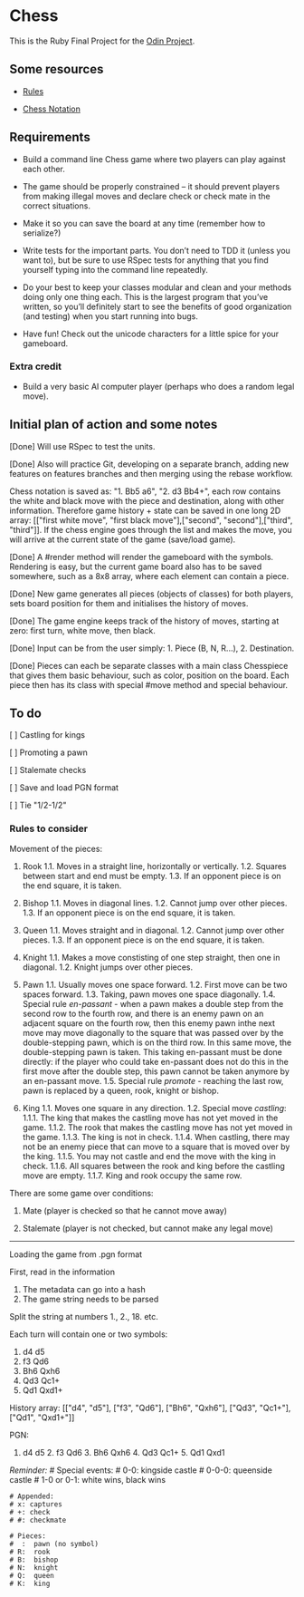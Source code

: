 # Chess

This is the Ruby Final Project for the [Odin Project](https://www.theodinproject.com/lessons/ruby-ruby-final-project).

## Some resources

- [Rules](https://www.chessvariants.org/d.chess/chess.html)

- [Chess Notation](https://en.wikipedia.org/wiki/Chess_notation)

## Requirements

- Build a command line Chess game where two players can play against each other.

- The game should be properly constrained – it should prevent players from making illegal moves and declare check or check mate in the correct situations.

- Make it so you can save the board at any time (remember how to serialize?)

- Write tests for the important parts. You don’t need to TDD it (unless you want to), but be sure to use RSpec tests for anything that you find yourself typing into the command line repeatedly.

- Do your best to keep your classes modular and clean and your methods doing only one thing each. This is the largest program that you’ve written, so you’ll definitely start to see the benefits of good organization (and testing) when you start running into bugs.

- Have fun! Check out the unicode characters for a little spice for your gameboard.

### Extra credit

- Build a very basic AI computer player (perhaps who does a random legal move).

## Initial plan of action and some notes

[Done] Will use RSpec to test the units.

[Done] Also will practice Git, developing on a separate branch, adding new features on features branches and then merging using the rebase workflow.

Chess notation is saved as: "1. Bb5 a6", "2. d3 Bb4+", each row contains the white and black move with the piece and destination, along with other information. Therefore game history + state can be saved in one long 2D array: [["first white move", "first black move"],["second", "second"],["third", "third"]]. If the chess engine goes through the list and makes the move, you will arrive at the current state of the game (save/load game).

[Done] A #render method will render the gameboard with the symbols. Rendering is easy, but the current game board also has to be saved somewhere, such as a 8x8 array, where each element can contain a piece.

[Done]  New game generates all pieces (objects of classes) for both players, sets board position for them and initialises the history of moves.

[Done] The game engine keeps track of the history of moves, starting at zero: first turn, white move, then black.

[Done] Input can be from the user simply: 1. Piece (B, N, R...), 2. Destination.

[Done] Pieces can each be separate classes with a main class Chesspiece that gives them basic behaviour, such as color, position on the board. Each piece then has its class with special #move method and special behaviour.

## To do

[ ] Castling for kings

[ ] Promoting a pawn

[ ] Stalemate checks

[ ] Save and load PGN format

[ ] Tie "1/2-1/2"

### Rules to consider

Movement of the pieces:

1. Rook
  1.1. Moves in a straight line, horizontally or vertically.
  1.2. Squares between start and end must be empty.
  1.3. If an opponent piece is on the end square, it is taken.

2. Bishop
  1.1. Moves in diagonal lines.
  1.2. Cannot jump over other pieces.
  1.3. If an opponent piece is on the end square, it is taken.

3. Queen
  1.1. Moves straight and in diagonal.
  1.2. Cannot jump over other pieces.
  1.3. If an opponent piece is on the end square, it is taken.

4. Knight
  1.1. Makes a move constisting of one step straight, then one in diagonal.
  1.2. Knight jumps over other pieces.

5. Pawn
  1.1. Usually moves one space forward.
  1.2. First move can be two spaces forward.
  1.3. Taking, pawn moves one space diagonally.
  1.4. Special rule *en-passant* - when a pawn makes a double step from the second row to the fourth row, and there is an enemy pawn on an adjacent square on the fourth row, then this enemy pawn inthe next move may move diagonally to the square that was passed over by the double-stepping pawn, which is on the third row. In this same move, the double-stepping pawn is taken. This taking en-passant must be done directly: if the player who could take en-passant does not do this in the first move after the double step, this pawn cannot be taken anymore by an en-passant move.
  1.5. Special rule *promote* - reaching the last row, pawn is replaced by a queen, rook, knight or bishop.

6. King
  1.1. Moves one square in any direction.
  1.2. Special move *castling*:
    1.1.1. The king that makes the castling move has not yet moved in the game.
    1.1.2. The rook that makes the castling move has not yet moved in the game.
    1.1.3. The king is not in check.
    1.1.4. When castling, there may not be an enemy piece that can move to a square that is moved over by the king.
    1.1.5. You may not castle and end the move with the king in check.
    1.1.6. All squares between the rook and king before the castling move are empty.
    1.1.7. King and rook occupy the same row.

There are some game over conditions:

1. Mate (player is checked so that he cannot move away)

2. Stalemate (player is not checked, but cannot make any legal move)

---

Loading the game from .pgn format

First, read in the information
1) The metadata can go into a hash
2) The game string needs to be parsed

Split the string at numbers 1., 2., 18. etc.

Each turn will contain one or two symbols:
1. d4 d5 
2. f3 Qd6
3. Bh6  Qxh6 
4. Qd3  Qc1+ 
5. Qd1 Qxd1+

History array:
[["d4", "d5"], ["f3", "Qd6"], ["Bh6", "Qxh6"], ["Qd3", "Qc1+"], ["Qd1", "Qxd1+"]]

PGN:
1. d4 d5 2. f3 Qd6 3. Bh6  Qxh6 4. Qd3  Qc1+ 5. Qd1 Qxd1

*Reminder:*
    # Special events:
    # 0-0: kingside castle
    # 0-0-0: queenside castle
    # 1-0 or 0-1: white wins, black wins

    # Appended:
    # x: captures
    # +: check
    # #: checkmate

    # Pieces:
    #  :  pawn (no symbol)
    # R:  rook
    # B:  bishop
    # N:  knight
    # Q:  queen
    # K:  king
